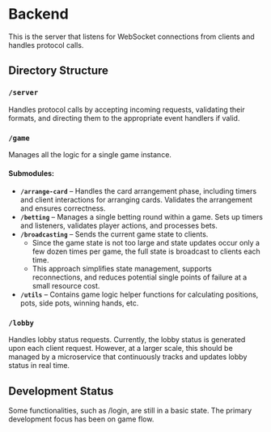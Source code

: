# Backend

This is the server that listens for WebSocket connections from clients and handles protocol calls.

## Directory Structure

### `/server`

Handles protocol calls by accepting incoming requests, validating their formats, and directing them to the appropriate event handlers if valid.

### `/game`

Manages all the logic for a single game instance.

#### Submodules:

- **`/arrange-card`** – Handles the card arrangement phase, including timers and client interactions for arranging cards. Validates the arrangement and ensures correctness.
- **`/betting`** – Manages a single betting round within a game. Sets up timers and listeners, validates player actions, and processes bets.
- **`/broadcasting`** – Sends the current game state to clients.
  - Since the game state is not too large and state updates occur only a few dozen times per game, the full state is broadcast to clients each time.
  - This approach simplifies state management, supports reconnections, and reduces potential single points of failure at a small resource cost.
- **`/utils`** – Contains game logic helper functions for calculating positions, pots, side pots, winning hands, etc.

### `/lobby`

Handles lobby status requests. Currently, the lobby status is generated upon each client request. However, at a larger scale, this should be managed by a microservice that continuously tracks and updates lobby status in real time.

## Development Status

Some functionalities, such as /login, are still in a basic state. The primary development focus has been on game flow.
